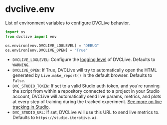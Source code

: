 # dvclive.env

List of environment variables to configure DVCLive behavior.

```py
import os
from dvclive import env

os.environ[env.DVCLIVE_LOGLEVEL] = "DEBUG"
os.environ[env.DVCLIVE_OPEN] = "True"
```

- `DVCLIVE_LOGLEVEL`: Configure the
  [logging level](https://docs.python.org/3/library/logging.html#logging-levels)
  of DVCLive. Defaults to `WARNING`.
- `DVCLIVE_OPEN`: If True, DVCLive will try to automatically open the HTML
  generated by `Live.make_report()` in the default browser. Defaults to `False`.
- `DVC_STUDIO_TOKEN`: If set to a valid Studio auth token, and you're running
  the script from within a repository connected to a project in your Studio
  account, DVCLive will automatically send live params, metrics, and plots at
  every step of training during the tracked experiment. [See more on live
  tracking in Studio](https://dvc.org/doc/studio/user-guide/experiments/live-metrics-and-plots).
- `DVC_STUDIO_URL`: If set, DVCLive will use this URL to send live metrics to.
  Defaults to `https://studio.iterative.ai`.
